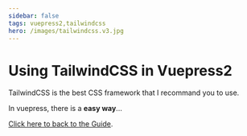 ```yaml
---
sidebar: false
tags: vuepress2,tailwindcss
hero: /images/tailwindcss.v3.jpg
---
```


# Using TailwindCSS in Vuepress2
TailwindCSS is the best CSS framework that I recommand you to use.

In vuepress, there is a **easy way**...

[Click here to back to the Guide](/guide/).